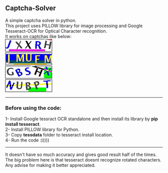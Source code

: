 ## Captcha-Solver  


A simple captcha solver in python.  
This project uses PILLOW library for image processing and Google Tesseract-OCR for Optical Character recognition.  
It works on captchas like below:  
![sample 1](https://raw.githubusercontent.com/armooey/Captcha-Solver/master/Demo/11.jpg)  
![sample 1](https://raw.githubusercontent.com/armooey/Captcha-Solver/master/Demo/2.jpg)  
![sample 1](https://raw.githubusercontent.com/armooey/Captcha-Solver/master/Demo/7.jpg)  
![sample 1](https://raw.githubusercontent.com/armooey/Captcha-Solver/master/Demo/9.jpg)  


---------------------------------------


### Before using the code:  
1- Install Google tessract OCR standalone and then install its library by **pip install tesseract**.  
2- Install PILLOW library for Python.  
3- Copy **tessdata** folder to tesseract install location.  
4- Run the code :)))))  


-----------------------------------


It doesn't have so much accuracy and gives good result half of the times.  
The big problem here is that tesseract doesnt recognize rotated characters.  
Any advise for making it better appreciated.
